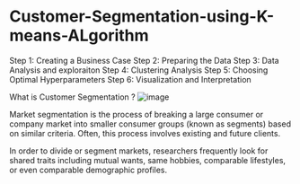 # Customer-Segmentation-using-K-means-ALgorithm

Step 1: Creating a Business Case
Step 2: Preparing the Data
Step 3: Data Analysis and exploraiton
Step 4: Clustering Analysis
Step 5: Choosing Optimal Hyperparameters
Step 6: Visualization and Interpretation

What is Customer Segmentation ?
![image](https://user-images.githubusercontent.com/84149050/221617133-b7e9de3e-774d-40ef-9cdc-372772b8dc9d.png)

Market segmentation is the process of breaking a large consumer or company market into smaller consumer groups (known as segments) based on similar criteria. Often, this process involves existing and future clients.

In order to divide or segment markets, researchers frequently look for shared traits including mutual wants, same hobbies, comparable lifestyles, or even comparable demographic profiles.

